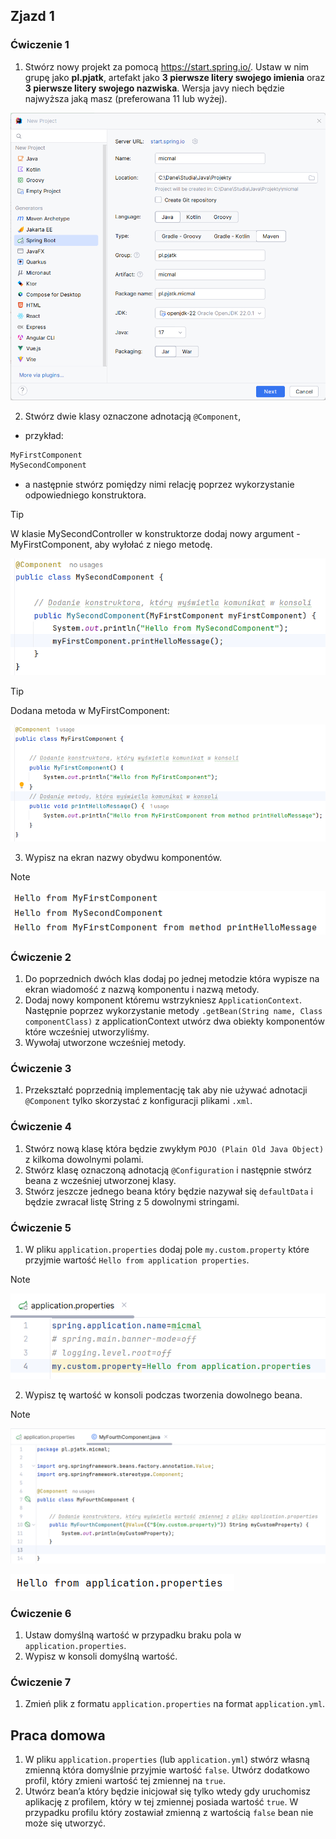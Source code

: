 ## Zjazd 1 

### Ćwiczenie 1 
1. Stwórz nowy projekt za pomocą https://start.spring.io/. 
Ustaw w nim grupę jako **pl.pjatk**, artefakt jako **3 pierwsze litery swojego imienia** oraz **3 pierwsze litery swojego nazwiska**. 
Wersja javy niech będzie najwyższa jaką masz (preferowana 11 lub wyżej). 

![img_01_1.png](img/img_01_1.png)

2. Stwórz dwie klasy oznaczone adnotacją `@Component`,

- przykład:
```java
MyFirstComponent
MySecondComponent
```

- a następnie stwórz pomiędzy nimi relację poprzez wykorzystanie odpowiedniego konstruktora. 

> [!TIP]
> W klasie MySecondController w konstruktorze dodaj nowy argument - MyFirstComponent, aby wyłołać z niego metodę.
> 
> ![img_01_3.png](img/img_01_3.png)
>

> [!TIP]
> Dodana metoda w MyFirstComponent:
> 
> ![img_01_4.png](img/img_01_4.png)
> 

3. Wypisz na ekran nazwy obydwu komponentów. 

> [!NOTE]
> 
> ![img_01_5.png](img/img_01_5.png)
> 
 
### Ćwiczenie 2
1. Do poprzednich dwóch klas dodaj po jednej metodzie która wypisze na ekran wiadomość z nazwą komponentu i nazwą metody. 
2. Dodaj nowy komponent któremu wstrzykniesz `ApplicationContext`. 
Następnie poprzez wykorzystanie metody `.getBean(String name, Class componentClass)` z applicationContext utwórz dwa obiekty komponentów które wcześniej utworzyliśmy. 
3. Wywołaj utworzone wcześniej metody. 

### Ćwiczenie 3 
1. Przekształć poprzednią implementację tak aby nie używać adnotacji `@Component` tylko skorzystać z konfiguracji plikami `.xml`. 

### Ćwiczenie 4 
1. Stwórz nową klasę która będzie zwykłym `POJO (Plain Old Java Object)` z kilkoma dowolnymi polami.
2. Stwórz klasę oznaczoną adnotacją `@Configuration` i następnie stwórz beana z wcześniej utworzonej klasy.
3. Stwórz jeszcze jednego beana który będzie nazywał się `defaultData` i będzie zwracał listę String z 5 dowolnymi stringami. 

### Ćwiczenie 5 
1. W pliku `application.properties` dodaj pole `my.custom.property` które przyjmie wartość `Hello from application properties`.

> [!NOTE]
>
> ![img_01_6.png](img/img_01_6.png)
>

2. Wypisz tę wartość w konsoli podczas tworzenia dowolnego beana. 

> [!NOTE]
>
> ![img_01_7.png](img/img_01_7.png)
> 
> ![img_01_8.png](img/img_01_8.png)
> 

### Ćwiczenie 6 
1. Ustaw domyślną wartość w przypadku braku pola w `application.properties`.
2. Wypisz w konsoli domyślną wartość. 

### Ćwiczenie 7
1. Zmień plik z formatu `application.properties` na format `application.yml`. 

## Praca domowa
1. W pliku `application.properties` (lub `application.yml`) stwórz własną zmienną która domyślnie przyjmie wartość `false`. 
Utwórz dodatkowo profil, który zmieni wartość tej zmiennej na `true`.
2. Utwórz bean’a który będzie inicjował się tylko wtedy gdy uruchomisz aplikację z profilem, który w tej zmiennej posiada wartość `true`. 
W przypadku profilu który zostawiał zmienną z wartością `false` bean nie może się utworzyć. 
